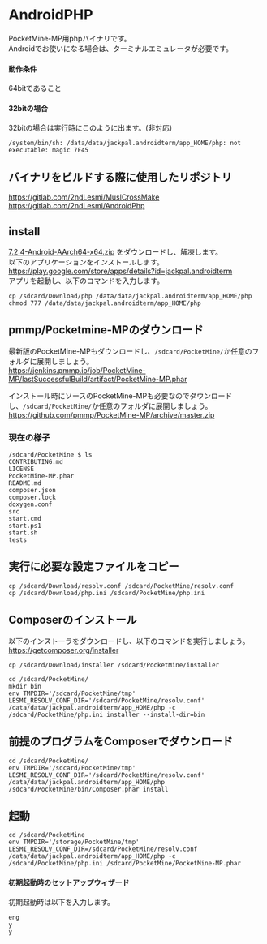 # AndroidPHP
PocketMine-MP用phpバイナリです。<br />
Androidでお使いになる場合は、ターミナルエミュレータが必要です。<br />

#### 動作条件
64bitであること<br />
#### 32bitの場合
32bitの場合は実行時にこのように出ます。(非対応)
```
/system/bin/sh: /data/data/jackpal.androidterm/app_HOME/php: not executable: magic 7F45
```
## バイナリをビルドする際に使用したリポジトリ
https://gitlab.com/2ndLesmi/MuslCrossMake <br />
https://gitlab.com/2ndLesmi/AndroidPhp <br />

## install
[7.2.4-Android-AArch64-x64.zip](https://github.com/DaisukeDaisuke/pocketmine-mp_Android_64bit/blob/master/binary/7.2.4-Android-AArch64-x64.zip?raw=true)  をダウンロードし、解凍します。<br />
以下のアプリケーションをインストールします。<br />
https://play.google.com/store/apps/details?id=jackpal.androidterm <br />
アプリを起動し、以下のコマンドを入力します。<br />
```
cp /sdcard/Download/php /data/data/jackpal.androidterm/app_HOME/php
chmod 777 /data/data/jackpal.androidterm/app_HOME/php
```

## pmmp/Pocketmine-MPのダウンロード

最新版のPocketMine-MPもダウンロードし、`/sdcard/PocketMine/`か任意のフォルダに展開しましょう。<br />
https://jenkins.pmmp.io/job/PocketMine-MP/lastSuccessfulBuild/artifact/PocketMine-MP.phar <br />

インストール時にソースのPocketMine-MPも必要なのでダウンロードし、`/sdcard/PocketMine/`か任意のフォルダに展開しましょう。<br />
https://github.com/pmmp/PocketMine-MP/archive/master.zip <br />

### 現在の様子
```
/sdcard/PocketMine $ ls
CONTRIBUTING.md
LICENSE
PocketMine-MP.phar
README.md
composer.json
composer.lock
doxygen.conf
src
start.cmd
start.ps1
start.sh
tests
```

## 実行に必要な設定ファイルをコピー
```
cp /sdcard/Download/resolv.conf /sdcard/PocketMine/resolv.conf
cp /sdcard/Download/php.ini /sdcard/PocketMine/php.ini
```

## Composerのインストール
以下のインストーラをダウンロードし、以下のコマンドを実行しましょう。<br />
https://getcomposer.org/installer

```
cp /sdcard/Download/installer /sdcard/PocketMine/installer

cd /sdcard/PocketMine/
mkdir bin
env TMPDIR='/sdcard/PocketMine/tmp' LESMI_RESOLV_CONF_DIR='/sdcard/PocketMine/resolv.conf' /data/data/jackpal.androidterm/app_HOME/php -c /sdcard/PocketMine/php.ini installer --install-dir=bin
```

## 前提のプログラムをComposerでダウンロード
```
cd /sdcard/PocketMine/
env TMPDIR='/sdcard/PocketMine/tmp' LESMI_RESOLV_CONF_DIR='/sdcard/PocketMine/resolv.conf' /data/data/jackpal.androidterm/app_HOME/php /sdcard/PocketMine/bin/Composer.phar install
```

## 起動
```
cd /sdcard/PocketMine
env TMPDIR='/storage/PocketMine/tmp' LESMI_RESOLV_CONF_DIR=/sdcard/PocketMine/resolv.conf /data/data/jackpal.androidterm/app_HOME/php -c /sdcard/PocketMine/php.ini /sdcard/PocketMine/PocketMine-MP.phar
```
#### 初期起動時のセットアップウィザード
初期起動時は以下を入力します。
```
eng
y
y
```